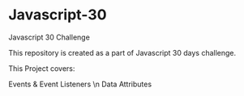 # Javascript-30
Javascript 30 Challenge

This repository is created as a part of Javascript 30 days challenge.


This Project covers:

Events & Event Listeners \n
Data Attributes

